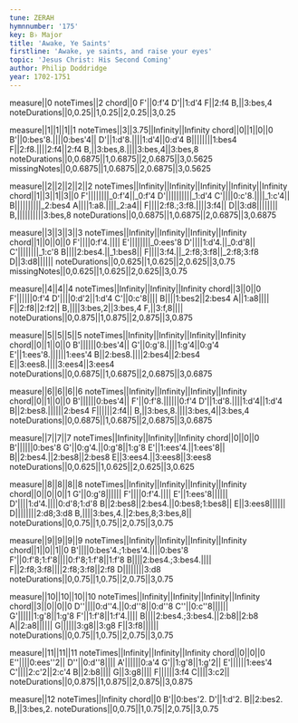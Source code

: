 ```yaml
---
tune: ZERAH
hymnnumber: '175'
key: B♭ Major
title: 'Awake, Ye Saints'
firstline: 'Awake, ye saints, and raise your eyes'
topic: 'Jesus Christ: His Second Coming'
author: Philip Doddridge
year: 1702-1751
---
```

measure||0
noteTimes||2
chord||0
F'||0:f'4
D'||1:d'4
F||2:f4
B,||3:bes,4
noteDurations||0,0.25||1,0.25||2,0.25||3,0.25

measure||1||1||1||1
noteTimes||3||3.75||Infinity||Infinity
chord||0||1||0||0
B'||0:bes'8.||||0:bes'4||
D'||1:d'8.||||1:d'4||0:d'4
B||||||||1:bes4
F||2:f8.||||2:f4||2:f4
B,||3:bes,8.||||3:bes,4||3:bes,8
noteDurations||0,0.6875||1,0.6875||2,0.6875||3,0.5625
missingNotes||0,0.6875||1,0.6875||2,0.6875||3,0.5625

measure||2||2||2||2||2
noteTimes||Infinity||Infinity||Infinity||Infinity||Infinity
chord||1||3||1||3||0
F'||||||||_0:f'4||_0:f'4
D'||||||||||_1:d'4
C'||||0:c'8.||||_1:c'4||
B||||||||||_2:bes4
A||||1:a8.||||_2:a4||
F||||2:f8.;3:f8.||||3:f4||
D||3:d8||||||||
B,||||||||||3:bes,8
noteDurations||0,0.6875||1,0.6875||2,0.6875||3,0.6875

measure||3||3||3||3
noteTimes||Infinity||Infinity||Infinity||Infinity
chord||1||0||0||0
F'||||0:f'4.||||
E'||||||||_0:ees'8
D'||||1:d'4.||_0:d'8||
C'||||||||_1:c'8
B||||2:bes4.||_1:bes8||
F||||3:f4.||_2:f8;3:f8||_2:f8;3:f8
D||3:d8||||||
noteDurations||0,0.625||1,0.625||2,0.625||3,0.75
missingNotes||0,0.625||1,0.625||2,0.625||3,0.75

measure||4||4||4
noteTimes||Infinity||Infinity||Infinity
chord||3||0||0
F'||||||0:f'4
D'||||0:d'2||1:d'4
C'||0:c'8||||
B||||1:bes2||2:bes4
A||1:a8||||
F||2:f8||2:f2||
B,||||3:bes,2||3:bes,4
F,||3:f,8||||
noteDurations||0,0.875||1,0.875||2,0.875||3,0.875

measure||5||5||5||5
noteTimes||Infinity||Infinity||Infinity||Infinity
chord||0||1||0||0
B'||||||0:bes'4||
G'||0:g'8.||||1:g'4||0:g'4
E'||1:ees'8.||||||1:ees'4
B||2:bes8.||||2:bes4||2:bes4
E||3:ees8.||||3:ees4||3:ees4
noteDurations||0,0.6875||1,0.6875||2,0.6875||3,0.6875

measure||6||6||6||6
noteTimes||Infinity||Infinity||Infinity||Infinity
chord||0||1||0||0
B'||||||0:bes'4||
F'||0:f'8.||||||0:f'4
D'||1:d'8.||||1:d'4||1:d'4
B||2:bes8.||||||2:bes4
F||||||2:f4||
B,||3:bes,8.||||3:bes,4||3:bes,4
noteDurations||0,0.6875||1,0.6875||2,0.6875||3,0.6875

measure||7||7||7
noteTimes||Infinity||Infinity||Infinity
chord||0||0||0
B'||||||0:bes'8
G'||0:g'4.||0:g'8||1:g'8
E'||1:ees'4.||1:ees'8||
B||2:bes4.||2:bes8||2:bes8
E||3:ees4.||3:ees8||3:ees8
noteDurations||0,0.625||1,0.625||2,0.625||3,0.625

measure||8||8||8||8
noteTimes||Infinity||Infinity||Infinity||Infinity
chord||0||0||0||1
G'||0:g'8||||||
F'||||0:f'4.||||
E'||1:ees'8||||||
D'||||1:d'4.||||0:d'8;1:d'8
B||2:bes8||2:bes4.||0:bes8;1:bes8||
E||3:ees8||||||
D||||||||2:d8;3:d8
B,||||3:bes,4.||2:bes,8;3:bes,8||
noteDurations||0,0.75||1,0.75||2,0.75||3,0.75

measure||9||9||9||9
noteTimes||Infinity||Infinity||Infinity||Infinity
chord||1||0||1||0
B'||||0:bes'4.;1:bes'4.||||0:bes'8
F'||0:f'8;1:f'8||||0:f'8;1:f'8||1:f'8
B||||2:bes4.;3:bes4.||||
F||2:f8;3:f8||||2:f8;3:f8||2:f8
D||||||||3:d8
noteDurations||0,0.75||1,0.75||2,0.75||3,0.75

measure||10||10||10||10
noteTimes||Infinity||Infinity||Infinity||Infinity
chord||3||0||0||0
D''||||0:d''4.||0:d''8||0:d''8
C''||0:c''8||||||
G'||||||1:g'8||1:g'8
F'||1:f'8||1:f'4.||||
B||||2:bes4.;3:bes4.||2:b8||2:b8
A||2:a8||||||
G||||||3:g8||3:g8
F||3:f8||||||
noteDurations||0,0.75||1,0.75||2,0.75||3,0.75

measure||11||11||11
noteTimes||Infinity||Infinity||Infinity
chord||0||0||0
E''||||0:ees''2||
D''||0:d''8||||
A'||||||0:a'4
G'||1:g'8||1:g'2||
E'||||||1:ees'4
C'||||2:c'2||2:c'4
B||2:b8||||
G||3:g8||||
F||||||3:f4
C||||3:c2||
noteDurations||0,0.875||1,0.875||2,0.875||3,0.875

measure||12
noteTimes||Infinity
chord||0
B'||0:bes'2.
D'||1:d'2.
B||2:bes2.
B,||3:bes,2.
noteDurations||0,0.75||1,0.75||2,0.75||3,0.75

